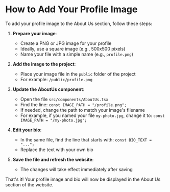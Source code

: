 # How to Add Your Profile Image

To add your profile image to the About Us section, follow these steps:

1. **Prepare your image**:
   - Create a PNG or JPG image for your profile
   - Ideally, use a square image (e.g., 500x500 pixels)
   - Name your file with a simple name (e.g., `profile.png`)

2. **Add the image to the project**:
   - Place your image file in the `public` folder of the project
   - For example: `/public/profile.png`

3. **Update the AboutUs component**:
   - Open the file `src/components/AboutUs.tsx`
   - Find the line: `const IMAGE_PATH = "/profile.png";`
   - If needed, change the path to match your image's filename
   - For example, if you named your file `my-photo.jpg`, change it to: `const IMAGE_PATH = "/my-photo.jpg";`

4. **Edit your bio**:
   - In the same file, find the line that starts with: `const BIO_TEXT = "...";`
   - Replace the text with your own bio

5. **Save the file and refresh the website**:
   - The changes will take effect immediately after saving

That's it! Your profile image and bio will now be displayed in the About Us section of the website. 
